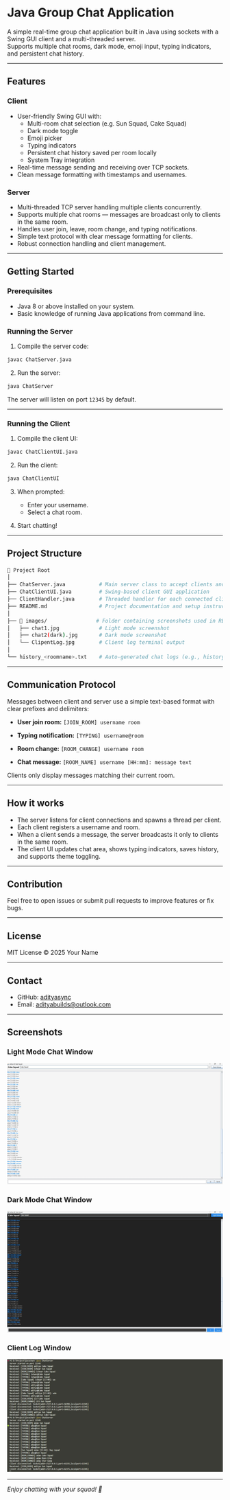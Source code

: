 # Java Group Chat Application

A simple real-time group chat application built in Java using sockets with a Swing GUI client and a multi-threaded server.  
Supports multiple chat rooms, dark mode, emoji input, typing indicators, and persistent chat history.

---

## Features

### Client
- User-friendly Swing GUI with:
  - Multi-room chat selection (e.g. Sun Squad, Cake Squad)
  - Dark mode toggle
  - Emoji picker
  - Typing indicators
  - Persistent chat history saved per room locally
  - System Tray integration
- Real-time message sending and receiving over TCP sockets.
- Clean message formatting with timestamps and usernames.

### Server
- Multi-threaded TCP server handling multiple clients concurrently.
- Supports multiple chat rooms — messages are broadcast only to clients in the same room.
- Handles user join, leave, room change, and typing notifications.
- Simple text protocol with clear message formatting for clients.
- Robust connection handling and client management.

---

## Getting Started

### Prerequisites

- Java 8 or above installed on your system.
- Basic knowledge of running Java applications from command line.

### Running the Server

1. Compile the server code:

```bash
javac ChatServer.java
````

2. Run the server:

```bash
java ChatServer
```

The server will listen on port `12345` by default.

---

### Running the Client

1. Compile the client UI:

```bash
javac ChatClientUI.java
```

2. Run the client:

```bash
java ChatClientUI
```

3. When prompted:

   * Enter your username.
   * Select a chat room.
4. Start chatting!

---

## Project Structure

```bash
📁 Project Root
│
├── ChatServer.java           # Main server class to accept clients and handle communication
├── ChatClientUI.java         # Swing-based client GUI application
├── ClientHandler.java        # Threaded handler for each connected client (used by server)
├── README.md                 # Project documentation and setup instructions
│
├── 📁 images/                # Folder containing screenshots used in README
│   ├── chat1.jpg             # Light mode screenshot
│   ├── chat2(dark).jpg       # Dark mode screenshot
│   └── ClipentLog.jpg        # Client log terminal output
│
└── history_<roomname>.txt    # Auto-generated chat logs (e.g., history_Sun_Squad.txt)
```
---

## Communication Protocol

Messages between client and server use a simple text-based format with clear prefixes and delimiters:

* **User join room:**
  `[JOIN_ROOM] username room`

* **Typing notification:**
  `[TYPING] username@room`

* **Room change:**
  `[ROOM_CHANGE] username room`

* **Chat message:**
  `[ROOM_NAME] username [HH:mm]: message text`

Clients only display messages matching their current room.

---

## How it works

* The server listens for client connections and spawns a thread per client.
* Each client registers a username and room.
* When a client sends a message, the server broadcasts it only to clients in the same room.
* The client UI updates chat area, shows typing indicators, saves history, and supports theme toggling.

---

## Contribution

Feel free to open issues or submit pull requests to improve features or fix bugs.

---

## License

MIT License © 2025 Your Name

---

## Contact

* GitHub: [adityasync](https://github.com/adityasync)
* Email: [adityabuilds@outlook.com](mailto:adityabuilds@outlook.com)

---

## Screenshots

### Light Mode Chat Window

![Chat Light Mode](images/chat1.jpg)

### Dark Mode Chat Window

![Chat Dark Mode](images/chat2(dark).jpg)

### Client Log Window

![Client Log](images/ClipentLog.jpg)

---

*Enjoy chatting with your squad! 🚀*
